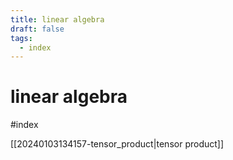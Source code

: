 ```yaml
---
title: linear algebra
draft: false
tags:
  - index
---
```

# linear algebra
#index

[[20240103134157-tensor_product|tensor product]]

